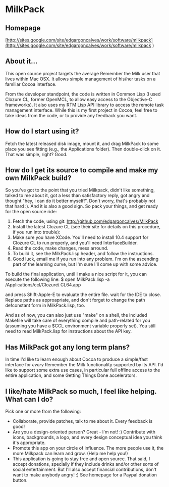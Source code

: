 MilkPack
========

Homepage
--------
[http://sites.google.com/site/edgargoncalves/work/software/milkpack](http://sites.google.com/site/edgargoncalves/work/software/milkpack ) 

About it...
-----------
This open source project targets the average Remember the Milk user that lives within Mac OSX. It allows simple management of his/her tasks on a familiar Cocoa interface.

From the developer standpoint, the code is written in Common Lisp (I used Clozure CL, former OpenMCL, to allow easy access to the Objective-C frameworks). It also uses my RTM Lisp API library to access the remote task management interface. While this is my first project in Cocoa, feel free to take ideas from the code, or to provide any feedback you want.

How do I start using it?
------------------------
Fetch the latest released disk image, mount it, and drag MilkPack to some place you see fitting (e.g., the Applications folder). Then double-click on it. That was simple, right? Good.

How do I get its source to compile and make my own MilkPack build?
------------------------------------------------------------------
So you've got to the point that you tried Milkpack, didn't like something, talked to me about it, got a less than satisfactory reply, got angry and thought "hey, i can do it better myself!". Don't worry, that's probably not that hard :). And it is also a good sign. So pack your things, and get ready for the open source ride:

1. Fetch the code, using git: http://github.com/edgargoncalves/MilkPack
2. Install the latest Clozure CL (see their site for details on this procedure, if you run into trouble):
3. Make sure you have XCode. You'll need to install 10.4 support for Clozure CL to run properly, and you'll need InterfaceBuilder.
4. Read the code, make changes, mess arround.
5. To build it, see the MilkPack.lisp header, and follow the instructions.
6. Good luck, email me if you run into any problem. I'm on the ascending part of the learning curve, but I'm sure I'll come up with some advice.

To build the final application, until I make a nice script for it, you can execute the following line:
	$ open MilkPack.lisp -a /Applications/ccl/Clozure\ CL64.app

and press Shift-Apple-E to evaluate the entire file. wait for the IDE to close. Replace paths as approapriate, and don't forget to change the path defconstant form in MilkPack.lisp, too.

And as of now, you can also just use "make" on a shell, the included
Makefile will take care of everything compile and path-related for you (assuming you have a
$CCL environment variable properly set). You still need to read
MilkPack.lisp for instructions about the API key.

Has MilkPack got any long term plans?
-------------------------------------
In time I'd like to learn enough about Cocoa to produce a simple/fast interface for *every* Remember the Milk functionality supported by its API. I'd like to support some extra use cases, in particular full offline access to the entire application, and some Getting Things Done accelerators.

I like/hate MilkPack so much, I feel like helping. What can I do?
-----------------------------------------------------------------
Pick one or more from the following:

- Collaborate, provide patches, talk to me about it. Every feedback is good!
- Are you a design-oriented person? Great - I'm not! :) Contribute with icons, backgrounds, a logo, and every design conceptual idea you think it's appropriate.
- Promote this app on your circle of influence. The more people use it, the more Milkpack can learn and grow. (Help me help you!)
- This application is going to stay free and open source. That said, I accept donations, specially if they include drinks and/or other sorts of social entertainment. But I'll also accept financial contributions, don't want to make anybody angry! :) See homepage for a Paypal donation button.
